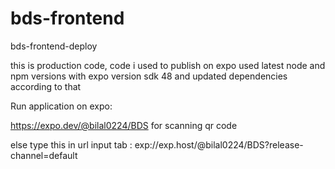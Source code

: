 # bds-frontend
bds-frontend-deploy

this is production code, code i used to publish on expo
used latest node and npm versions with expo version sdk 48 and updated dependencies according to that

Run application on expo:

https://expo.dev/@bilal0224/BDS for scanning qr code

else type this in url input tab : exp://exp.host/@bilal0224/BDS?release-channel=default


